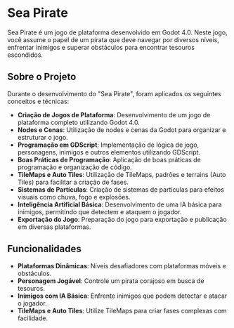 # Sea Pirate

Sea Pirate é um jogo de plataforma desenvolvido em Godot 4.0. Neste jogo, você assume o papel de um pirata que deve navegar por diversos níveis, enfrentar inimigos e superar obstáculos para encontrar tesouros escondidos.

## Sobre o Projeto

Durante o desenvolvimento do "Sea Pirate", foram aplicados os seguintes conceitos e técnicas:

- **Criação de Jogos de Plataforma**: Desenvolvimento de um jogo de plataforma completo utilizando Godot 4.0.
- **Nodes e Cenas**: Utilização de nodes e cenas da Godot para organizar e estruturar o jogo.
- **Programação em GDScript**: Implementação de lógica de jogo, personagens, inimigos e outros elementos utilizando GDScript.
- **Boas Práticas de Programação**: Aplicação de boas práticas de programação e organização de código.
- **TileMaps e Auto Tiles**: Utilização de TileMaps, padrões e terrains (Auto Tiles) para facilitar a criação de fases.
- **Sistemas de Partículas**: Criação de sistemas de partículas para efeitos visuais como chuva, fogo e explosões.
- **Inteligência Artificial Básica**: Desenvolvimento de uma IA básica para inimigos, permitindo que detectem e ataquem o jogador.
- **Exportação do Jogo**: Preparação do jogo para exportação e publicação em diversas plataformas.

## Funcionalidades

- **Plataformas Dinâmicas**: Níveis desafiadores com plataformas móveis e obstáculos.
- **Personagem Jogável**: Controle um pirata corajoso em busca de tesouros.
- **Inimigos com IA Básica**: Enfrente inimigos que podem detectar e atacar o jogador.
- **TileMaps e Auto Tiles**: Utilize TileMaps para criar fases complexas com facilidade.

